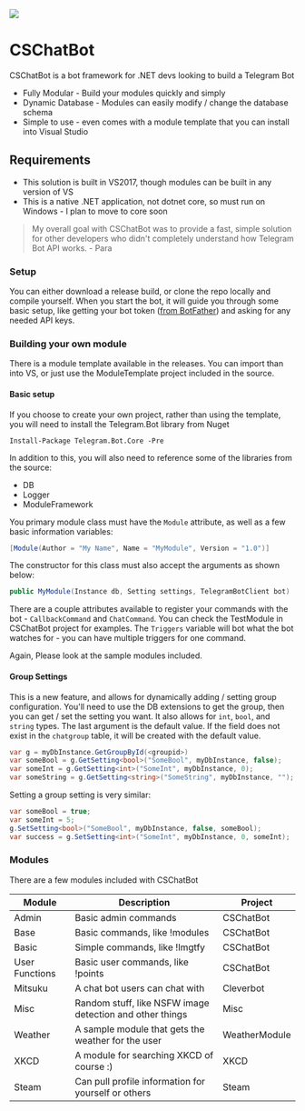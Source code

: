 ![](http://tgwerewolf.com/logo.png)
# CSChatBot

CSChatBot is a bot framework for .NET devs looking to build a Telegram Bot

  - Fully Modular - Build your modules quickly and simply
  - Dynamic Database - Modules can easily modify / change the database schema
  - Simple to use - even comes with a module template that you can install into Visual Studio

## Requirements

  - This solution is built in VS2017, though modules can be built in any version of VS
  - This is a native .NET application, not dotnet core, so must run on Windows - I plan to move to core soon

> My overall goal with CSChatBot was
> to provide a fast, simple solution
> for other developers who didn't
> completely understand how Telegram
> Bot API works.
>        - Para

### Setup
You can either download a release build, or clone the repo locally and compile yourself.  When you start the bot, it will guide you through some basic setup, like getting your bot token ([from BotFather](https://t.me/BotFather)) and asking for any needed API keys.

### Building your own module
There is a module template available in the releases.  You can import than into VS, or just use the ModuleTemplate project included in the source.

#### Basic setup
If you choose to create your own project, rather than using the template, you will need to install the Telegram.Bot library from Nuget
```
Install-Package Telegram.Bot.Core -Pre
```
In addition to this, you will also need to reference some of the libraries from the source:
 - DB
 - Logger
 - ModuleFramework

You primary module class must have the `Module` attribute, as well as a few basic information variables:
```cs
[Module(Author = "My Name", Name = "MyModule", Version = "1.0")]
```

The constructor for this class must also accept the arguments as shown below:
```cs
public MyModule(Instance db, Setting settings, TelegramBotClient bot)
```

There are a couple attributes available to register your commands with the bot - `CallbackCommand` and `ChatCommand`.  You can check the TestModule in CSChatBot project for examples.  The `Triggers` variable will bot what the bot watches for - you can have multiple triggers for one command.

Again, Please look at the sample modules included.

#### Group Settings
This is a new feature, and allows for dynamically adding / setting group configuration.  You'll need to use the DB extensions to get the group, then you can get / set the setting you want.  It also allows for `int`, `bool`, and `string` types.  The last argument is the default value.  If the field does not exist in the `chatgroup` table, it will be created with the default value.
```cs
var g = myDbInstance.GetGroupById(<groupid>)
var someBool = g.GetSetting<bool>("SomeBool", myDbInstance, false);
var someInt = g.GetSetting<int>("SomeInt", myDbInstance, 0);
var someString = g.GetSetting<string>("SomeString", myDbInstance, "");
```

Setting a group setting is very similar:
```cs
var someBool = true;
var someInt = 5;
g.SetSetting<bool>("SomeBool", myDbInstance, false, someBool);
var success = g.SetSetting<int>("SomeInt", myDbInstance, 0, someInt);
```


### Modules

There are a few modules included with CSChatBot

| Module | Description | Project |
| ------ | ------ | ------ |
| Admin | Basic admin commands | CSChatBot |
| Base | Basic commands, like !modules | CSChatBot |
| Basic | Simple commands, like !lmgtfy | CSChatBot |
| User Functions | Basic user commands, like !points | CSChatBot |
| Mitsuku | A chat bot users can chat with | Cleverbot |
| Misc | Random stuff, like NSFW image detection and other things | Misc |
| Weather | A sample module that gets the weather for the user | WeatherModule |
| XKCD | A module for searching XKCD of course :) | XKCD |
| Steam | Can pull profile information for yourself or others | Steam |

